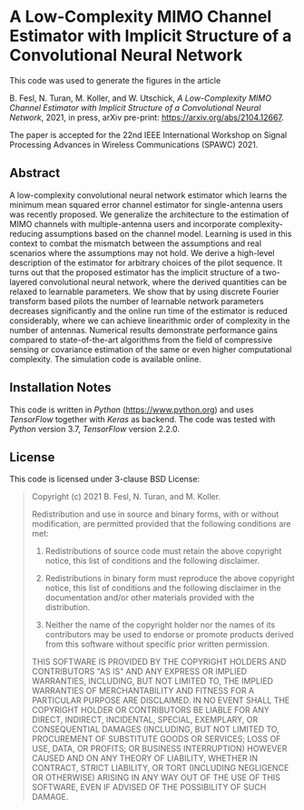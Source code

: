 # A Low-Complexity MIMO Channel Estimator with Implicit Structure of a Convolutional Neural Network

This code was used to generate the figures in the article

B. Fesl, N. Turan, M. Koller, and W. Utschick, _A Low-Complexity MIMO Channel Estimator with Implicit Structure of a Convolutional Neural Network_, 2021, in press, arXiv pre-print: https://arxiv.org/abs/2104.12667. 

The paper is accepted for the 22nd IEEE International Workshop on Signal Processing Advances in Wireless Communications (SPAWC) 2021.

## Abstract
A low-complexity convolutional neural network estimator which learns the minimum mean squared error channel estimator for single-antenna users was recently proposed. We generalize the architecture to the estimation of MIMO channels with multiple-antenna users and incorporate complexity-reducing assumptions based on the channel model. Learning is used in this context to combat the mismatch between the assumptions and real scenarios where the assumptions may not hold. We derive a high-level description of the estimator for arbitrary choices of the pilot sequence. It turns out that the proposed estimator has the implicit structure of a two-layered convolutional neural network, where the derived quantities can be relaxed to learnable parameters. 
We show that by using discrete Fourier transform based pilots the number of learnable network parameters decreases significantly and the online run time of the estimator is reduced considerably, where we can achieve linearithmic order of complexity in the number of antennas. 
Numerical results demonstrate performance gains compared to state-of-the-art algorithms from the field of compressive sensing or covariance estimation of the same or even higher computational complexity. The simulation code is available online.


## Installation Notes
This code is written in _Python_ (https://www.python.org) and uses _TensorFlow_ together with _Keras_ as backend.
The code was tested with _Python_ version 3.7, _TensorFlow_ version 2.2.0.
## License
This code is licensed under 3-clause BSD License:

>Copyright (c) 2021 B. Fesl, N. Turan, and M. Koller.
>
>Redistribution and use in source and binary forms, with or without modification, are permitted provided that the following conditions are met:
>
>1. Redistributions of source code must retain the above copyright notice, this list of conditions and the following disclaimer.
>
>2. Redistributions in binary form must reproduce the above copyright notice, this list of conditions and the following disclaimer in the documentation and/or other materials provided with the distribution.
>
>3. Neither the name of the copyright holder nor the names of its contributors may be used to endorse or promote products derived from this software without specific prior written permission.
>
>THIS SOFTWARE IS PROVIDED BY THE COPYRIGHT HOLDERS AND CONTRIBUTORS "AS IS" AND ANY EXPRESS OR IMPLIED WARRANTIES, INCLUDING, BUT NOT LIMITED TO, THE IMPLIED WARRANTIES OF MERCHANTABILITY AND FITNESS FOR A PARTICULAR PURPOSE ARE DISCLAIMED. IN NO EVENT SHALL THE COPYRIGHT HOLDER OR CONTRIBUTORS BE LIABLE FOR ANY DIRECT, INDIRECT, INCIDENTAL, SPECIAL, EXEMPLARY, OR CONSEQUENTIAL DAMAGES (INCLUDING, BUT NOT LIMITED TO, PROCUREMENT OF SUBSTITUTE GOODS OR SERVICES; LOSS OF USE, DATA, OR PROFITS; OR BUSINESS INTERRUPTION) HOWEVER CAUSED AND ON ANY THEORY OF LIABILITY, WHETHER IN CONTRACT, STRICT LIABILITY, OR TORT (INCLUDING NEGLIGENCE OR OTHERWISE) ARISING IN ANY WAY OUT OF THE USE OF THIS SOFTWARE, EVEN IF ADVISED OF THE POSSIBILITY OF SUCH DAMAGE.
